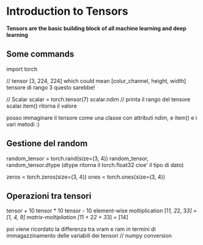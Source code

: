 # Introduction to Tensors

**Tensors are the basic building block of all
machine learning and deep learning**

## Some commands

import torch

// tensor
[3, 224, 224]
which could mean [colur_channel, height, width]
tensore di rango 3 questo sarebbe!

// Scalar
scalar = torch.tensor(7)
scalar.ndim // printa il rango del tensore
scalar.item() ritorna il valore

posso immaginare il tensore come una classe con attributi
ndim, e item() e i vari metodi :)

## Gestione del random

random_tensor = torch.rand(size=(3, 4))
random_tensor, random_tensor.dtype
(dtype ritorna il torch.float32 cioe' il tipo di dato)

zeros = torch.zeros(size=(3, 4))
ones = torch.ones(size=(3, 4))

## Operazioni tra tensori

tensor + 10
tensor * 10
tensor - 10
element-wise moltiplication [1*1, 2*2, 3*3] = [1, 4, 9]
matrix-moltipliation [1*1 + 2*2 + 3*3] = [14]

poi viene ricordato la differenza tra vram e ram in
termini di immagazzinamento delle variabili dei tensori
// numpy conversion
